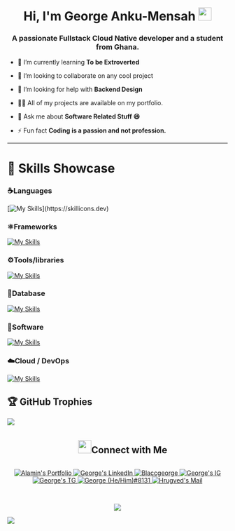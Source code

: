 <h1 align="center">Hi, I'm George Anku-Mensah <img width="30px" src="https://raw.githubusercontent.com/iampavangandhi/iampavangandhi/master/gifs/Hi.gif"></h1>
<h3 font-size="20" align="center">A passionate Fullstack Cloud Native developer and a student from Ghana.</h3>


- 🌱 I’m currently learning **To be Extroverted**
  
- 👯 I’m looking to collaborate on any cool project

- 🤝 I’m looking for help with **Backend Design**

- 👨‍💻 All of my projects are available on my portfolio.

- 💬 Ask me about **Software Related Stuff 😆**

- ⚡ Fun fact **Coding is a passion and not profession.**


---
<h1 align="left">🧠 Skills Showcase</h1>

### ☕️Languages

[![My Skills](https://skillicons.dev/icons?i=js,html,css,dart,java,md,py,ts,)](https://skillicons.dev)

### ⚛️Frameworks

[![My Skills](https://skillicons.dev/icons?i=bootstrap,django,express,fastapi,flask,flutter,nestjs,nextjs,nodejs,react,sass,solidity,tailwind,threejs,spring)](https://skillicons.dev)

### ⚙️Tools/libraries

[![My Skills](https://skillicons.dev/icons?i=babel,bash,deno,gatsby,jest,maven,redis,redux,regex,styledcomponents,vite,webpack,git,gradle)](https://skillicons.dev)

### 🐬Database

[![My Skills](https://skillicons.dev/icons?i=firebase,graphql,postgres,sqlite,mongodb,mysql)](https://skillicons.dev)

### 📝Software

[![My Skills](https://skillicons.dev/icons?i=androidstudio,figma,idea,postman,vscode,vim,wordpress)](https://skillicons.dev)

### ☁️Cloud / DevOps

[![My Skills](https://skillicons.dev/icons?i=aws,azure,gcp,kubernetes,nginx)](https://skillicons.dev)



## 🏆 GitHub Trophies
![](https://github-profile-trophy.vercel.app/?username=georgeankumensah&theme=onedark&no-frame=false&no-bg=false&margin-w=4)
<br/>


<!--h1 without bottom border-->
<div id="user-content-toc">
  <ul align="center">
    <summary><img src="https://media.giphy.com/media/LnQjpWaON8nhr21vNW/giphy.gif" width='30'><h2 style="display: inline-block">Connect with Me</h2></summary>
  </ul>
</div>

<!-----Social Accounts------>
<p align="center">
 <a href="">
 <img border="0" alt="Alamin's Portfolio" src="https://img.icons8.com/external-itim2101-lineal-color-itim2101/40/000000/external-resume-business-recruitment-itim2101-lineal-color-itim2101.png">
 </a>

 <a href="https://www.linkedin.com/in/georgeankumensah/">
 
 <img border="0" alt="George's LinkedIn" src="https://img.icons8.com/doodle/40/000000/linkedin--v2.png"/>
 </a>

 <a href="https://twitter.com/blaccgeorge">
 <img border="0" alt="Blaccgeorge" src="https://img.icons8.com/nolan/40/twitter.png"/>
 </a>

 <a href="https://www.instagram.com/">
 <img border="0" alt="George's IG" src="https://img.icons8.com/doodle/38/000000/instagram--v1.png"/>
 </a>

 <a href="https://t.me/">
 <img border="0" alt="George's TG" src="https://img.icons8.com/doodle/40/000000/telegram-app.png"/>
 </a>

 <a href="https://discord.com/invite/5RmW6dZKpe6">
 <img border="0" alt="George (He/Him)#8131" src="https://img.icons8.com/fluent/42/000000/discord-logo.png"/>
 </a>
 <a href="mailto:georgeankumensah@gmail.com">
 <img border="0" alt="Hrugved's Mail" src="https://img.icons8.com/doodle/38/000000/gmail-new.png"/>
 </a>
</p>

<br>

<!--profile visit count-->
<div align="center">
  
[![](https://visitcount.itsvg.in/api?id=blaccgeorge&icon=3&color=6)](https://visitcount.itsvg.in)
  
</div>

<!--horizontal divider(gradiant)-->
<img src="https://user-images.githubusercontent.com/73097560/115834477-dbab4500-a447-11eb-908a-139a6edaec5c.gif">

